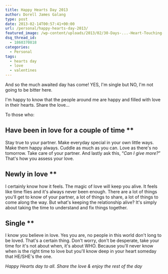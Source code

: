 ```yaml
---
title: Happy Hearts Day 2013
author: Dorell James Galang
type: post
date: 2013-02-14T00:57:41+00:00
url: /personal/happy-hearts-day-2013/
featured_image: /wp-content/uploads/2013/02/30-Days-...-Heart-Touching-Story.jpg
dsq_thread_id:
  - 1860370818
categories:
  - Personal
tags:
  - hearts day
  - love
  - valentines
---
```


And so the much awaited day has come! YES, I'm single but NO, I'm not going to be bitter here. <span class="wp-font-emots-emo-happy"></span>

I'm happy to know that the people around me are happy and filled with love in their hearts. Share the love&#8230;

To those who:

## Have been in love for a couple of time <span class="wp-font-emots-heart"></span>\*\*

Stay true to your partner. Make everyday special in your own little ways. Make them happy always. Cuddle as much as you can. Love as there's no tomorrow. Take care of your partner. And lastly ask this, &#8220;_Can I give more?_&#8221; That's how you assess your love. <span class="wp-font-emots-emo-happy"></span>

## Newly in love <span class="wp-font-emots-heart"></span>\*\*

I certainly know how it feels. The magic of love will keep you alive. It feels like time flies and it's always never been enough. There are a lot of things you'll get to know of your partner, a lot of things to share, a lot of things to come along the way. But what's keeping the relationship alive? It's simply about taking the time to understand and fix things together.

## Single <span class="wp-font-emots-heart"></span>\*\*

I know you believe in love. Yes you are, no people in this world don't long to be loved. That's a certain thing. Don't worry, don't be desperate, take your time for it's not about when, it's about WHO. Because you'll never know when is the right time to love but you'll know deep in your heart someday that HE/SHE's the one.

_Happy Hearts day to all. Share the love & enjoy the rest of the day <span class="wp-font-emots-emo-happy"></span>_
